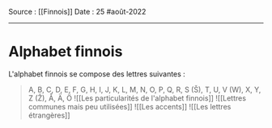 Source : [[Finnois]]
Date : 25 #août-2022
***

# Alphabet finnois
L'alphabet finnois se compose des lettres suivantes :
> A, B, C, D, E, F, G, H, I, J, K, L, M, N, O, P, Q, R, S (Š), T, U, V (W), X, Y, Z (Ž), Å, Ä, Ö
![[Les particularités de l'alphabet finnois]]
![[Lettres communes mais peu utilisées]]
![[Les accents]]
![[Les lettres étrangères]]